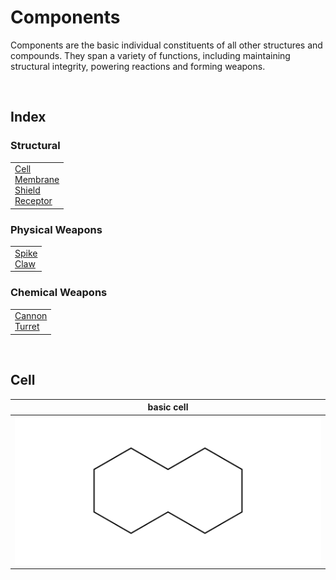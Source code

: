 # Components

Components are the basic individual constituents of all other structures and compounds. They span a variety of functions, including maintaining structural integrity, powering reactions and forming weapons.


<br>


## Index

### Structural

<table>
  <td>
    <a href="#cell"> Cell </a> <br>
    <a href="#membrane"> Membrane </a> <br>
    <a href="#shield"> Shield </a> <br>
    <a href="#receptor"> Receptor </a>
  </td>
</table>

### Physical Weapons

<table>
  <td>
    <a href="#spike"> Spike </a> <br>
    <a href="#claw"> Claw </a>
  </td>
</table>

### Chemical Weapons

<table>
  <td>
    <a href="#cannon"> Cannon </a> <br>
    <a href="#turret"> Turret </a>
  </td>
</table>


<br>


## Cell

| basic cell |
| :--------: |
| ![cell.basic](../../.assets/kenzokinetics/components/cell.basic.png) |

